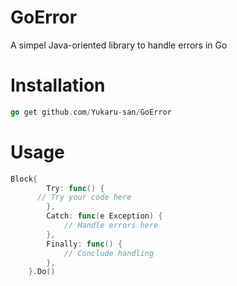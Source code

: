 # GoError
A simpel Java-oriented library to handle errors in Go

# Installation
```go
go get github.com/Yukaru-san/GoError
```

# Usage
```go
Block{
		Try: func() { 
      // Try your code here
		},
		Catch: func(e Exception) {
			// Handle errors here
		},
		Finally: func() {
			// Conclude handling
		},
	}.Do()
```
